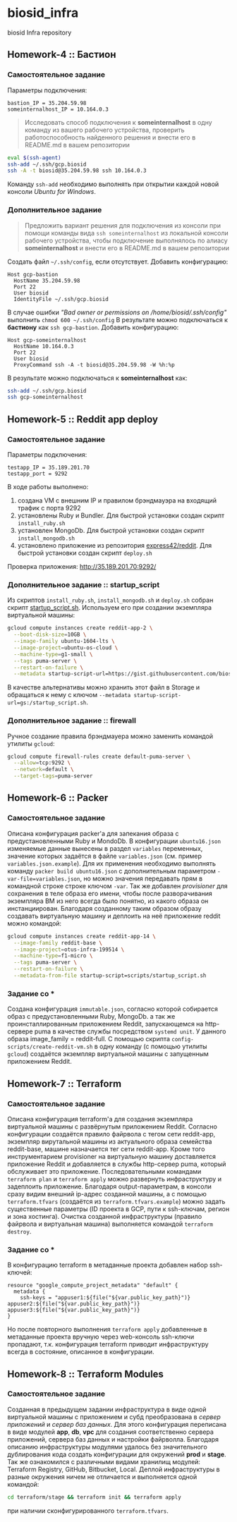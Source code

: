 
# biosid_infra
biosid Infra repository

## Homework-4 :: Бастион
### Самостоятельное задание
Параметры подключения:
```
bastion_IP = 35.204.59.98
someinternalhost_IP = 10.164.0.3
```
> Исследовать способ подключения к **someinternalhost** в одну команду из вашего рабочего устройства, проверить работоспособность найденного решения и внести его в README<span></span>.md в вашем репозитории
```bash
eval $(ssh-agent)
ssh-add ~/.ssh/gcp.biosid
ssh -A -t biosid@35.204.59.98 ssh 10.164.0.3
```
Команду `ssh-add` необходимо выполнять при открытии каждой новой консоли *Ubuntu for Windows*.

### Дополнительное задание
> Предложить вариант решения для подключения из консоли при помощи команды вида `ssh someinternalhost` из локальной консоли рабочего устройства, чтобы подключение выполнялось по алиасу **someinternalhost** и внести его в README<span></span>.md в вашем репозитории

Создать файл `~/.ssh/config`, если отсутствует.
Добавить конфигурацию:
```
Host gcp-bastion
  HostName 35.204.59.98
  Port 22
  User biosid
  IdentityFile ~/.ssh/gcp.biosid
```
В случае ошибки *"Bad owner or permissions on /home/biosid/.ssh/config"* выполнить `chmod 600 ~/.ssh/config`
В результате можно подключаться к **бастиону** как `ssh gcp-bastion`.
Добавить конфигурацию:
```
Host gcp-someinternalhost
  HostName 10.164.0.3
  Port 22
  User biosid
  ProxyCommand ssh -A -t biosid@35.204.59.98 -W %h:%p
```
В результате можно подключаться к **someinternalhost** как:
```bash
ssh-add ~/.ssh/gcp.biosid
ssh gcp-someinternalhost
```

## Homework-5 :: Reddit app deploy
### Самостоятельное задание
Параметры подключения:
```
testapp_IP = 35.189.201.70
testapp_port = 9292
```
В ходе работы выполнено:
 1. создана VM с внешним IP и правилом брэндмауэра на входящий трафик с порта 9292
 2. установлены Ruby и Bundler. Для быстрой установки создан скрипт `install_ruby.sh`
 3. установлен MongoDb. Для быстрой установки создан скрипт `install_mongodb.sh`
 4. установлено приложение из репозитория [express42/reddit](https://github.com/express42/reddit/tree/monolith). Для быстрой установки создан скрипт `deploy.sh`

Проверка приложения: http://35.189.201.70:9292/

### Дополнительное задание :: startup_script
Из скриптов `install_ruby.sh`, `install_mongodb.sh` и `deploy.sh` собран скрипт [startup_script.sh](https://gist.githubusercontent.com/biosid/551c4204d09edf00e886e976c2b69e65/raw/df898195796096b5b9ce48c81db8c4fdb744d182/startup_script.sh). Используем его при создании экземпляра виртуальной машины:
```bash
gcloud compute instances create reddit-app-2 \
  --boot-disk-size=10GB \
  --image-family ubuntu-1604-lts \
  --image-project=ubuntu-os-cloud \
  --machine-type=g1-small \
  --tags puma-server \
  --restart-on-failure \
  --metadata startup-script-url=https://gist.githubusercontent.com/biosid/551c4204d09edf00e886e976c2b69e65/raw/df898195796096b5b9ce48c81db8c4fdb744d182/startup_script.sh
```
В качестве альтернативы можно хранить этот файл в Storage и обращаться к нему с ключом `--metadata startup-script-url=gs:/startup_script.sh`.

### Дополнительное задание :: firewall
Ручное создание правила брэндмауера можно заменить командой утилиты `gcloud`:
```bash
gcloud compute firewall-rules create default-puma-server \
  --allow=tcp:9292 \
  --network=default \
  --target-tags=puma-server
```

## Homework-6 :: Packer
### Самостоятельное задание
Описана конфигурация packer'а для запекания образа с предустановленными Ruby и MondoDb.
В конфигурации `ubuntu16.json` изменяeмые данные вынесены в раздел `variables` переменных, значение которых задаётся в файле `variables.json` (см. пример `variables.json.example`). Для их применения необходимо выполнять команду `packer build ubuntu16.json` с дополнительным параметром `-var-file=variables.json`, но можно значения передавать прям в командной строке строке ключом `-var`.
Так же добавлен *provisioner* для сохранения в теле образа его имени, чтобы после разворачивания экземпляра ВМ из него всегда было понятно, из какого образа он инстанциирован.
Благодаря созданному таким образом образу создавать виртуальную машину и деплоить на неё приложение reddit можно командой:
```bash
gcloud compute instances create reddit-app-14 \
  --image-family reddit-base \
  --image-project=otus-infra-199514 \
  --machine-type=f1-micro \
  --tags puma-server \
  --restart-on-failure \
  --metadata-from-file startup-script=scripts/startup_script.sh
```

### Задание со *
Создана конфигурация `immutable.json`, согласно которой собирается образ с предустановленными Ruby, MongoDb. а так же проинсталлированным приложением Reddit, запускающемся на http-сервере puma в качестве службы посредством `systemd unit`. У данного образа image_family = reddit-full.
С помощью скрипта `config-scripts/create-reddit-vm.sh` в одну команду (с помощью утилиты `gcloud`) создаётся экземпляр виртуальной машины с запущенным приложением Reddit.

## Homework-7 :: Terraform
### Самостоятельное задание
Описана конфигурация terraform'а для создания экземпляра виртуальной машины с развёрнутым приложением Reddit.
Согласно конфигурации создаётся правило файрвола с тегом сети reddit-app, экземпляр вирутальной машины из актуального образа семейства reddit-base, машине назначается тег сети reddit-app. Кроме того инструментарием provisioner на виртуальную машину доставляется приложение Reddit и добавляется в службы http-сервер puma, который обслуживает это приложение.
Последовательными командами `terraform plan` и `terraform apply` можно развернуть инфраструктуру и задеплоить приложение. Благодаря output-параметрам, в консоли сразу видим внешний ip-адрес созданной машины, а с помощью `terraform.tfvars` (создаётся из `terraform.tfvars.example`) можно задать существенные параметры (ID проекта в GCP, пути к ssh-ключам, регион и зона хостинга).
Очистка созданной инфраструктуры (правило файрвола и виртуальная машина) выполняется командой `terraform destroy`.

### Задание со *
В конфигурацию terraform в метаданные проекта добавлен набор ssh-ключей:
```
resource "google_compute_project_metadata" "default" {
  metadata {
    ssh-keys = "appuser1:${file("${var.public_key_path}")} appuser2:${file("${var.public_key_path}")} appuser3:${file("${var.public_key_path}")}
}
```
Но после повторного выполнения `terraform apply` добавленные в метаданные проекта вручную через web-консоль ssh-ключи пропадают, т.к. конфигурация terraform приводит инфраструктуру всегда в состояние, описанное в конфигурации.

## Homework-8 :: Terraform Modules
### Самостоятельное задание
Созданная в предыдущем задании инфраструктура в виде одной виртуальной машины с приложением и субд преобразована в *сервер приложений* и *сервер баз данных*. Для этого конфигурация переписана в виде модулей **app**, **db**, **vpc** для создания соответственно сервера приложений, сервера баз данных и настройки файрволла. Благодаря описанию инфраструктуры модулями удалось без значительного дублирования кода создать конфигурации для окружений **prod** и **stage**. Так же ознакомился с различными видами хранилищ модулей: Terraform Registry, GitHub, Bitbucket, Local.
Деплой инфраструктуры в разные окружения ничем не отличается и выполняется одной командой:
```bash
cd terraform/stage && terraform init && terraform apply
```
при наличии сконфигурированного `terraform.tfvars`.
